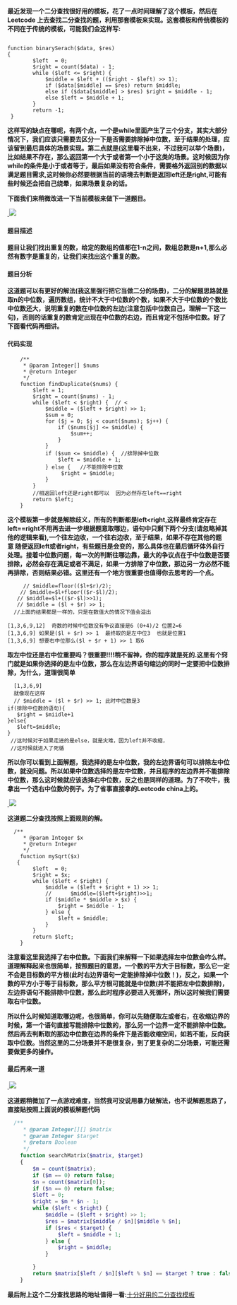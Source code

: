 

**最近发现一个二分查找很好用的模板，花了一点时间理解了这个模板，然后在 Leetcode 上去查找二分查找的题，利用那套模板来实现。这套模板和传统模板的不同在于传统的模板，可能我们会这样写:**

```

function binarySerach($data, $res)
{
        $left  = 0;
        $right = count($data) - 1;
        while ($left <= $right) {
            $middle = $left + (($right - $left) >> 1);
            if ($data[$middle] == $res) return $middle;
            else if ($data[$middle] > $res) $right = $middle - 1;
            else $left = $middle + 1;
        }
        return -1;
 }

```



**这样写的缺点在哪呢，有两个点，一个是while里面产生了三个分支，其实大部分情况下，我们应该只需要去区分一下是否需要排除掉中位数，至于结果的处理，应该留到最后具体的场景实现。第二点就是(这里看不出来，不过我可以举个场景)，比如结果不存在，那么返回第一个大于或者第一个小于这类的场景。这时候因为你while的条件是小于或者等于，最后如果没有符合条件，需要格外返回别的数据以满足题目需求,这时候你必然要根据当前的语境去判断是返回left还是right,可能有些时候还会把自己绕晕，如果场景复杂的话。**



**下面我们来稍微改进一下当前模板来做下一道题目。**




<a href="https://github.com/wuqinqiang/">
​    <img src="https://github.com/wuqinqiang/Lettcode-php/blob/master/images/287.png">
</a> 



#### 题目描述



**题目让我们找出重复的数，给定的数组的值都在1-n之间，数组总数是n+1,那么必然有数字是重复的，让我们来找出这个重复的数。**



#### 题目分析


**这道题可以有更好的解法(我这里强行把它当做二分的场景)，二分的解题思路就是取n的中位数，遍历数组，统计不大于中位数的个数，如果不大于中位数的个数比中位数还大，说明重复的数在中位数的左边(注意包括中位数自己，理解一下这一句)，否则的话重复的数肯定出现在中位数的右边，而且肯定不包括中位数。好了下面看代码再细讲。**



#### 代码实现

```
    /**
     * @param Integer[] $nums
     * @return Integer
     */
    function findDuplicate($nums) {
        $left = 1;
        $right = count($nums) - 1;
        while ($left < $right) {  // <
            $middle = ($left + $right) >> 1;
            $sum = 0;
            for ($j = 0; $j < count($nums); $j++) {
                if ($nums[$j] <= $middle) {
                    $sum++;
                }
            }
            if ($sum <= $middle) {  //排除掉中位数
                $left = $middle + 1;
            } else {   //不能排除中位数
                 $right = $middle;
            }
        }
        //相返回left还是right都可以  因为必然存在left==right
        return $left;
    }

```



**这个模板第一步就是解除歧义，所有的判断都是left<right,这样最终肯定存在left==right不用再去进一步根据题意取哪边，语句中只剩下两个分支(请忽略掉其他的逻辑来看),一个往左边收，一个往右边收，至于结果，如果不存在其他的题意 随便返回left或者right，有些题目是会变的，那么具体也在最后循环体外自行处理。接着中位数问题，每一次的判断往哪边靠，最大的争议点在于中位数是否要排除，必然会存在满足或者不满足，如果一方排除了中位数，那边另一方必然不能再排除，否则结果必错。这里还有一个地方很重要也值得你去思考的一个点。**

```
     // $middle=floor(($l+$r)/2);
    // $middle=$l+floor(($r-$l)/2);
   // $middle=$l+(($r-$l)>>1); 
   // $middle = ($l + $r) >> 1;
  //上面的结果都是一样的，只是在数值大的情况下值会溢出
  
[1,3,6,9,12]  奇数的时候中位数没有争议直接是6 (0+4)/2 位置2=6
[1,3,6,9] 如果是($l + $r) >> 1  最终取的是左中位3  也就是位置1
[1,3,6,9] 想要右中位那么($l + $r + 1) >> 1 取6

```

**取左中位还是右中位重要吗？很重要!!!!稍不留神，你的程序就是死的.这里有个窍门就是如果你选择的是左中位数，那么在左边界语句缩边的同时一定要把中位数排除，为什么，道理很简单**

```
  [1,3,6,9] 
  就像现在这样
  // $middle = ($l + $r) >> 1; 此时中位数是3
if(排除中位数的语句){
   $right = $miidle+1
}else{
   $left=$middle;
}
 //这时候对于如果走进的是else，就是灾难，因为left并不收缩，
 //这时候就进入了死循

```

**所以你可以看到上面解题，我选择的是左中位数，我的左边界语句可以排除左中位数，就没问题。所以如果中位数选择的是左中位数，并且程序的左边界并不能排除中位数，那么这时候就应该选择右中位数，反之也是同样的道理。为了不吹牛，我拿出一个选右中位数的例子。为了省事直接拿的Leetcode china上的。**


<a href="https://github.com/wuqinqiang/">
​    <img src="https://github.com/wuqinqiang/Lettcode-php/blob/master/images/69.png">
</a> 

**这道题二分查找按照上面规则的解。**

```
  /**
     * @param Integer $x
     * @return Integer
     */
    function mySqrt($x)
   {
        $left  = 0;
        $right = $x;
        while ($left < $right) {
            $middle = ($left + $right + 1) >> 1;
            //      $middle=($left+$right)>>1;
            if ($middle * $middle > $x) {
                $right = $middle - 1;
            } else {
                $left = $middle;
            }
        }
        return $left;
    }
```


**注意看这里我选择了右中位数。下面我们来解释一下如果选择左中位数会咋么样。道理解释起来也很简单，按照题目的意思，一个数的平方大于目标数，那么它一定不会是目标数的平方根(此时右边界语句一定能排除掉中位数！)，反之，如果一个数的平方小于等于目标数，那么平方根可能就是中位数(并不能把左中位数排除)，左边界语句不能排除中位数，那么此时程序必要进入死循环，所以这时候我们需要取右中位数。**


**所以什么时候知道取哪边呢，也很简单，你可以先随便取左或者右，在收缩边界的时候，第一个语句直接写能排除中位数的，那么另一个边界一定不能排除中位数。然后再去判断取的那边中位数在边界的条件下是否能收缩空间，如若不能，反向获取中位数。当然这里的二分场景并不是很复杂，到了更复杂的二分场景，可能还需要做更多的操作。**

#### 最后再来一道

<a href="https://github.com/wuqinqiang/">
​    <img src="https://github.com/wuqinqiang/Lettcode-php/blob/master/images/74.png">
</a> 

**这道题稍微加了一点游戏难度，当然我可没说用暴力破解法，也不说解题思路了，直接贴按照上面说的模板解题代码**

```php
  /**
     * @param Integer[][] $matrix
     * @param Integer $target
     * @return Boolean
     */
    function searchMatrix($matrix, $target)
    {
        $m = count($matrix);
        if ($m == 0) return false;
        $n = count($matrix[0]);
        if ($n == 0) return false;
        $left = 0;
        $right = $m * $n - 1;
        while ($left < $right) {
            $middle = ($left + $right) >> 1;
            $res = $matrix[$middle / $n][$middle % $n];
            if ($res < $target) {
                $left = $middle + 1;
            } else {
                $right = $middle;
            }

        }
        return $matrix[$left / $n][$left % $n] == $target ? true : false;
    }

```

**最后附上这个二分查找思路的地址值得一看:**[十分好用的二分查找模板](https://leetcode-cn.com/problems/search-insert-position/solution/te-bie-hao-yong-de-er-fen-cha-fa-fa-mo-ban-python-/)
